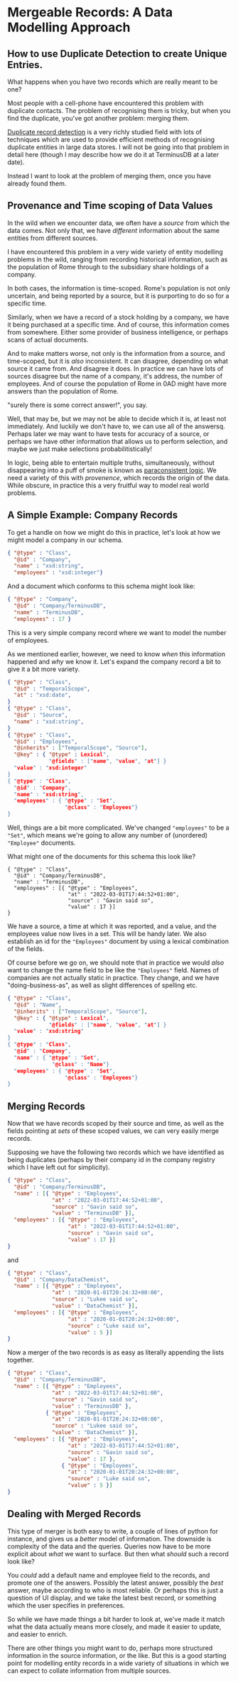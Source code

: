 # Mergeable Records: A Data Modelling Approach
## How to use Duplicate Detection to create Unique Entries.

What happens when you have two records which are really meant to be
one?

Most people with a cell-phone have encountered this problem with
duplicate contacts. The problem of recognising them is tricky, but
when you find the duplicate, you've got another problem: merging them.

[Duplicate record detection](https://en.wikiversity.org/wiki/Duplicate_record_detection)
is a very richly studied field with lots of techniques which are used
to provide efficient methods of recognising duplicate entities in
large data stores. I will not be going into that problem in detail
here (though I may describe how we do it at TerminusDB at a later date).

Instead I want to look at the problem of merging them, once you have
already found them.

## Provenance and Time scoping of Data Values

In the wild when we encounter data, we often have a *source* from
which the data comes. Not only that, we have *different* information
about the same entities from different sources.

I have encountered this problem in a very wide variety of entity
modelling problems in the wild, ranging from recording historical
information, such as the population of Rome through to the subsidiary
share holdings of a company.

In both cases, the information is time-scoped. Rome's population is
not only uncertain, and being reported by a source, but it is
purporting to do so for a specific time.

Similarly, when we have a record of a stock holding by a company, we
have it being purchased at a specific time. And of course, this
information comes from somewhere. Either some provider of business
intelligence, or perhaps scans of actual documents.

And to make matters worse, not only is the information from a source,
and time-scoped, but it is *also* inconsistent. It can disagree,
depending on what source it came from. And disagree it does. In
practice we can have lots of sources disagree but the name of a
company, it's address, the number of employees. And of course the
population of Rome in 0AD might have more answers than the population of
Rome.

"surely there is some correct answer!", you say.

Well, that may be, but we may not be able to decide which it is, at
least not immediately. And luckily we don't have to, we can use all of
the answersq. Perhaps later we may want to have tests for accuracy of
a source, or perhaps we have other information that allows us to
perform selection, and maybe we just make selections
probabilitistically!

In logic, being able to entertain multiple truths, simultaneously,
without disappearing into a puff of smoke is known as [paraconsistent
logic](https://en.wikipedia.org/wiki/Paraconsistent_logic). We need a
variety of this with *provenence*, which records the origin of the
data. While obscure, in practice this a very fruitful way to model
real world problems.

## A Simple Example: Company Records

To get a handle on how we might do this in practice, let's look at how
we might model a company in our schema.

```json
{ "@type" : "Class",
  "@id" : "Company",
  "name" : "xsd:string",
  "employees" : "xsd:integer"}
```

And a document which conforms to this schema might look like:

```json
{ "@type" : "Company",
  "@id" : "Company/TerminusDB",
  "name" : "TerminusDB",
  "employees" : 17 }
```

This is a very simple company record where we want to model the number
of employees.

As we mentioned earlier, however, we need to know *when* this
information happened and *why* we know it. Let's expand the company
record a bit to give it a bit more variety.

```json
{ "@type" : "Class",
  "@id" : "TemporalScope",
  "at" : "xsd:date",
}
{ "@type" : "Class",
  "@id" : "Source",
  "name" : "xsd:string",
}
{ "@type" : "Class",
  "@id" : "Employees",
  "@inherits" : ["TemporalScope", "Source"],
  "@key" : { "@type" : Lexical",
             "@fields" : ["name", "value", "at"] }
  "value" : "xsd:integer"
}
{ "@type" : "Class",
  "@id" : "Company",
  "name" : "xsd:string",
  "employees" : { "@type" : "Set",
                  "@class" : "Employees"}
}
```

Well, things are a bit more complicated. We've changed `"employees"`
to be a `"Set"`, which means we're going to allow any number of
(unordered) `"Employee"` documents.

What might one of the documents for this schema this look like?

```
{ "@type" : "Class",
  "@id" : "Company/TerminusDB",
  "name" : "TerminusDB",
  "employees" : [{ "@type" : "Employees",
                   "at" : "2022-03-01T17:44:52+01:00",
                   "source" : "Gavin said so",
                   "value" : 17 }]
}
```

We have a source, a time at which it was reported, and a value, and
the employees value now lives in a set. This will be handy later. We
also establish an id for the `"Employees"` document by using a lexical
combination of the fields.

Of course before we go on, we should note that in practice we would
*also* want to change the name field to be like the `"Employees"`
field. Names of companies are not actually static in practice. They
change, and we have "doing-business-as", as well as slight differences
of spelling etc.

```json
{ "@type" : "Class",
  "@id" : "Name",
  "@inherits" : ["TemporalScope", "Source"],
  "@key" : { "@type" : Lexical",
             "@fields" : ["name", "value", "at"] }
  "value" : "xsd:string"
}
{ "@type" : "Class",
  "@id" : "Company",
  "name" : { "@type" : "Set",
              "@class" : "Name"}
  "employees" : { "@type" : "Set",
                  "@class" : "Employees"}
}
```

## Merging Records

Now that we have records scoped by their source and time, as well as
the fields pointing at *sets* of these scoped values, we can very
easily merge records.

Supposing we have the following two records which we have identified
as being duplicates (perhaps by their company id in the company
registry which I have left out for simplicity).


```json
{ "@type" : "Class",
  "@id" : "Company/TerminusDB",
  "name" : [{ "@type" : "Employees",
              "at" : "2022-03-01T17:44:52+01:00",
              "source" : "Gavin said so",
              "value" : "TerminusDB" }],
  "employees" : [{ "@type" : "Employees",
                   "at" : "2022-03-01T17:44:52+01:00",
                   "source" : "Gavin said so",
                   "value" : 17 }]
}
```

and

```json
{ "@type" : "Class",
  "@id" : "Company/DataChemist",
  "name" : [{ "@type" : "Employees",
              "at" : "2020-01-01T20:24:32+00:00",
              "source" : "Lukee said so",
              "value" : "DataChemist" }],
  "employees" : [{ "@type" : "Employees",
                   "at" : "2020-01-01T20:24:32+00:00",
                   "source" : "Luke said so",
                   "value" : 5 }]
}
```

Now a merger of the two records is as easy as literally appending the
lists together.


```json
{ "@type" : "Class",
  "@id" : "Company/TerminusDB",
  "name" : [{ "@type" : "Employees",
              "at" : "2022-03-01T17:44:52+01:00",
              "source" : "Gavin said so",
              "value" : "TerminusDB" },
            { "@type" : "Employees",
              "at" : "2020-01-01T20:24:32+00:00",
              "source" : "Lukee said so",
              "value" : "DataChemist" }],
  "employees" : [{ "@type" : "Employees",
                   "at" : "2022-03-01T17:44:52+01:00",
                   "source" : "Gavin said so",
                   "value" : 17 },
                 { "@type" : "Employees",
                   "at" : "2020-01-01T20:24:32+00:00",
                   "source" : "Luke said so",
                   "value" : 5 }]
}
```

## Dealing with Merged Records

This type of merger is both easy to write, a couple of lines of python
for instance, and gives us a *better* model of information. The
downside is complexity of the data and the queries. Queries now have
to be more explicit about *what* we want to surface. But then what
*should* such a record look like?

You *could* add a default name and employee field to the records, and
promote one of the answers. Possibly the latest answer, possibly the
*best* answer, maybe according to who is most reliable. Or perhaps
this is just a question of UI display, and we take the latest best
record, or something which the user specifies in preferences.

So while we have made things a bit harder to look at, we've made it
match what the data actually means more closely, and made it easier to
update, and easier to enrich.

There are other things you might want to do, perhaps more structured
information in the source information, or the like. But this is a good
starting point for modelling entity records in a wide variety of
situations in which we can expect to collate information from multiple
sources.


